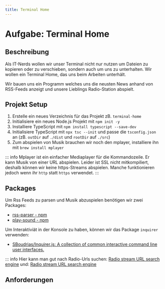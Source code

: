 ```yaml
---
title: Terminal Home
---
```


# Aufgabe: Terminal Home

## Beschreibung

Als IT-Nerds wollen wir unser Terminal nicht nur nutzen um Dateien zu kopieren oder zu verschieben, sondern auch um uns zu unterhalten. Wir wollen ein Terminal Home, das uns beim Arbeiten unterhält.

Wir bauen uns ein Programm welches uns die neusten News anhand von RSS-Feeds anzeigt und unsere Lieblings Radio-Station abspielt.

## Projekt Setup

1. Erstelle ein neues Verzeichnis für das Projekt zB. `terminal-home`
2. Initialisiere ein neues Node.js Projekt mit `npm init -y`
3. Installiere TypeScript mit `npm install typescript --save-dev`
4. Initialisiere TypeScript mit `npx tsc --init` und passe die `tsconfig.json` an (zB. `outDir` auf `./dist` und `rootDir` auf `./src`)
5. Zum abspielen von Musik brauchen wir noch den mplayer, installiere ihn mit `brew install mplayer`

::: info
Mplayer ist ein einfacher Mediaplayer für die Kommandozeile. Er kann Musik von einer URL abspielen. 
Leider ist SSL nicht mitkompiliert, deshalb können wir keine https-Streams abspielen. Manche funktionieren jedoch wenn ihr `http` statt `https` verwendet.
:::

## Packages

Um Rss Feeds zu parsen und Musik abzuspielen benötigen wir zwei Packages:

- [rss-parser - npm](https://www.npmjs.com/package/rss-parser)
- [play-sound - npm](https://www.npmjs.com/package/play-sound)

Um Interaktiviät in der Konsole zu haben, können wir das Package `inquirer` verwenden:

- [SBoudrias/Inquirer.js: A collection of common interactive command line user interfaces.](https://github.com/SBoudrias/Inquirer.js?tab=readme-ov-file)

::: info
Hier kann man gut nach Radio-Urls suchen: [Radio stream URL search engine](https://streamurl.link/)
und: [Radio stream URL search engine](https://www.radio-browser.info/)

## Anforderungen

